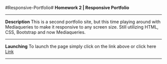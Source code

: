 #Responsive-Portfolio#
**Homework 2 | Responsive Portfolio**

---

**Description**
This is a second portfolio site, but this time playing around with Mediaqueries to make it responsive to any screen size.
Still utilizing HTML, CSS, Bootstrap and now Mediaqueries.

---

**Launching**
To launch the page simply click on the link above or click here [Link](https://ericmagallan.github.io/Responsive-Portfolio/)

---
